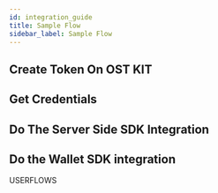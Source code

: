 ```yaml
---
id: integration_guide
title: Sample Flow
sidebar_label: Sample Flow
---
```


## Create Token On OST KIT


## Get Credentials


## Do The Server Side SDK Integration



## Do the Wallet SDK integration


USERFLOWS

